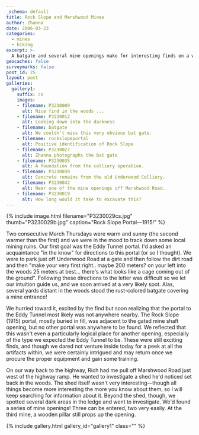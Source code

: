 ```yaml
---
_schema: default
title: Rock Slope and Marshwood Mines
author: Zhanna
date: 2006-03-23
categories:
  - mines
  - hiking
excerpt: >- 
  A batgate and several mine openings make for interesting finds on a warm March day.
geocaches: false
surveymarks: false
post_id: 25
layout: post       
galleries:
  gallery1:
    suffix: cs
    images: 
    - filename: P3230009
      alt: Nice find in the woods ...
    - filename: P3230012
      alt: Looking down into the darkness
    - filename: batgate
      alt: We couldn't miss this very obvious bat gate.    
    - filename: rockslopeportal
      alt: Positive identification of Rock Slope
    - filename: P3230027
      alt: Zhanna photographs the bat gate
    - filename: P3230035
      alt: A foundation from the colliery operation.  
    - filename: P3230039
      alt: Concrete remains from the old Underwood Colliery.
    - filename: P3230042
      alt: Near one of the mine openings off Marshwood Road.
    - filename: P3230019
      alt: How long would it take to excavate this?               
---      
```


{% include image.html filename="P3230029cs.jpg" thumb="P3230029b.jpg" caption="Rock Slope Portal—1915!" %}

Two consecutive March Thursdays were warm and sunny (the second warmer than the first) and we were in the mood to track down some local mining ruins.  Our first goal was the Eddy Tunnel portal.  I'd asked an acquaintance &quot;in the know&quot; for directions to this portal (or so I thought).  We were to park just off Underwood Road at a gate and then follow the dirt road and then "make your very first right.. maybe  200 meters? on your left into the woods 25 meters at best... there's what looks like a cage coming out of the ground".  Following these directions to the letter was difficult so we let our intuition guide us, and we soon arrived at a very likely spot.  Alas, several yards distant in the woods stood the rust-colored batgate covering a mine entrance! 

We hurried toward it, excited by the find but soon realizing that the portal to the Eddy Tunnel most likely was not anywhere nearby.  The Rock Slope (1915) portal, mostly buried in fill, was adjacent to the gated mine shaft opening, but no other portal was anywhere to be found.  We reflected that this wasn't even a particularly logical place for another opening, especially of the type we expected the Eddy Tunnel to be.  These were still exciting finds, and though we dared not venture inside today  for a peek at all the artifacts within, we were certainly intrigued and may return once we procure the proper equipment and gain some training.

On our way back to the highway, Rich had me pull off Marshwood Road just west of the highway ramp.  He wanted to investigate a shed he'd noticed set back in the woods.   The shed itself wasn't very interesting—though all things become more interesting the more you know about them, so I will keep searching for information about it.  Beyond the shed, though, we spotted several dark areas in the ledge and went to investigate.  We'd found a series of mine openings!  Three can be entered, two very easily.  At the third mine, a wooden pillar still props up the opening.

{% include gallery.html gallery_id="gallery1" class="" %}
